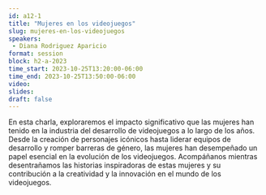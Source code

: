```yaml
---
id: a12-1
title: "Mujeres en los videojuegos"
slug: mujeres-en-los-videojuegos
speakers:
 - Diana Rodriguez Aparicio
format: session
block: h2-a-2023
time_start: 2023-10-25T13:20:00-06:00
time_end: 2023-10-25T13:50:00-06:00
video:
slides:
draft: false
---
```


En esta charla, exploraremos el impacto significativo que las mujeres han tenido en la industria del desarrollo de videojuegos a lo largo de los años. Desde la creación de personajes icónicos hasta liderar equipos de desarrollo y romper barreras de género, las mujeres han desempeñado un papel esencial en la evolución de los videojuegos. Acompáñanos mientras desentrañamos las historias inspiradoras de estas mujeres y su contribución a la creatividad y la innovación en el mundo de los videojuegos.
